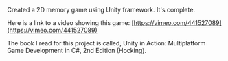 Created a 2D memory game using Unity framework. It's complete.

Here is a link to a video showing this game: [https://vimeo.com/441527089](https://vimeo.com/441527089)


The book I read for this project is called, Unity in Action: Multiplatform Game Development in C#, 2nd Edition (Hocking).
